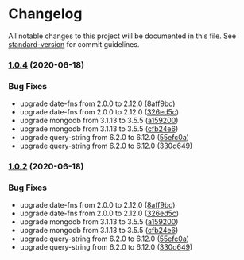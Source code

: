 # Changelog

All notable changes to this project will be documented in this file. See [standard-version](https://github.com/conventional-changelog/standard-version) for commit guidelines.

### [1.0.4](https://github.com/xinbenlv/open-golinks/compare/v1.0.0-release...v1.0.4) (2020-06-18)


### Bug Fixes

* upgrade date-fns from 2.0.0 to 2.12.0 ([8aff9bc](https://github.com/xinbenlv/open-golinks/commit/8aff9bce865c281cfa527dd061eb0b3f429df5b8))
* upgrade date-fns from 2.0.0 to 2.12.0 ([326ed5c](https://github.com/xinbenlv/open-golinks/commit/326ed5c59b250a98e486aafad914c65ceeb0c133))
* upgrade mongodb from 3.1.13 to 3.5.5 ([a159200](https://github.com/xinbenlv/open-golinks/commit/a1592009a6bede65063c185e56a8ae568259702f))
* upgrade mongodb from 3.1.13 to 3.5.5 ([cfb24e6](https://github.com/xinbenlv/open-golinks/commit/cfb24e62a0e8b44d87c509685c4523d21805e363))
* upgrade query-string from 6.2.0 to 6.12.0 ([55efc0a](https://github.com/xinbenlv/open-golinks/commit/55efc0a8417daeb0c2a65606b42d20153f2f6a06))
* upgrade query-string from 6.2.0 to 6.12.0 ([330d649](https://github.com/xinbenlv/open-golinks/commit/330d6490c3701bad82974dc32962507c18de9688))

### [1.0.2](https://github.com/xinbenlv/open-golinks/compare/v1.0.0-release...v1.0.2) (2020-06-18)


### Bug Fixes

* upgrade date-fns from 2.0.0 to 2.12.0 ([8aff9bc](https://github.com/xinbenlv/open-golinks/commit/8aff9bce865c281cfa527dd061eb0b3f429df5b8))
* upgrade date-fns from 2.0.0 to 2.12.0 ([326ed5c](https://github.com/xinbenlv/open-golinks/commit/326ed5c59b250a98e486aafad914c65ceeb0c133))
* upgrade mongodb from 3.1.13 to 3.5.5 ([a159200](https://github.com/xinbenlv/open-golinks/commit/a1592009a6bede65063c185e56a8ae568259702f))
* upgrade mongodb from 3.1.13 to 3.5.5 ([cfb24e6](https://github.com/xinbenlv/open-golinks/commit/cfb24e62a0e8b44d87c509685c4523d21805e363))
* upgrade query-string from 6.2.0 to 6.12.0 ([55efc0a](https://github.com/xinbenlv/open-golinks/commit/55efc0a8417daeb0c2a65606b42d20153f2f6a06))
* upgrade query-string from 6.2.0 to 6.12.0 ([330d649](https://github.com/xinbenlv/open-golinks/commit/330d6490c3701bad82974dc32962507c18de9688))
